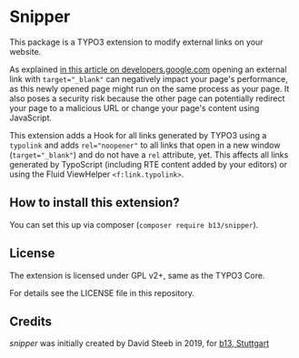 # Snipper

This package is a TYPO3 extension to modify external links on your website.

As explained [in this article on developers.google.com](https://developers.google.com/web/tools/lighthouse/audits/noopener)
opening an external link with `target="_blank"` can negatively impact your page's performance, as this newly opened page 
might run on the same process as your page. It also poses a security risk because the other page can potentially redirect 
your page to a malicious URL or change your page's content using JavaScript.

This extension adds a Hook for all links generated by TYPO3 using a `typolink` and adds `rel="noopener"` to all
links that open in a new window (`target="_blank"`) and do not have a `rel` attribute, yet. This affects all links 
generated by TypoScript (including RTE content added by your editors) or using the Fluid ViewHelper `<f:link.typolink>`.

## How to install this extension?

You can set this up via composer (`composer require b13/snipper`).

## License

The extension is licensed under GPL v2+, same as the TYPO3 Core.

For details see the LICENSE file in this repository.

## Credits

_snipper_ was initially created by David Steeb in 2019, for [b13, Stuttgart](https://b13.com)